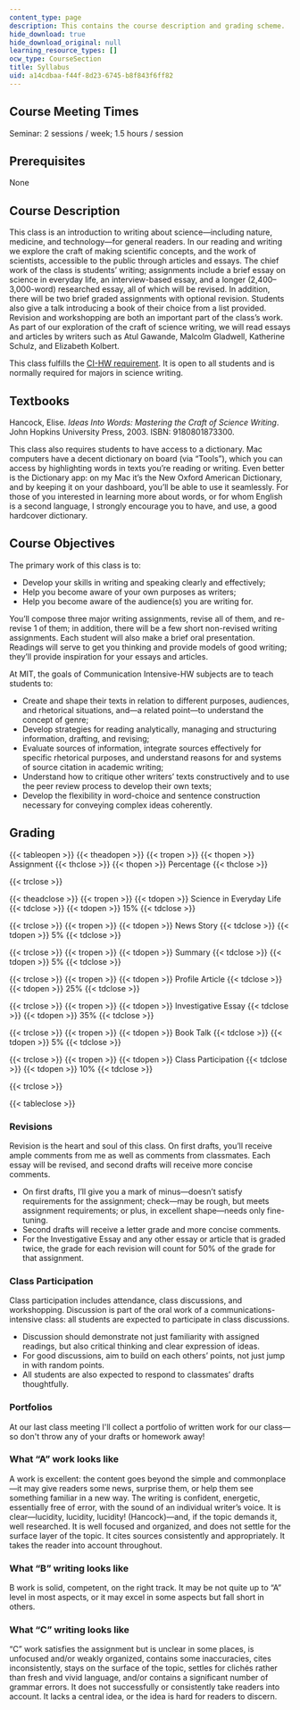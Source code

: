 ```yaml
---
content_type: page
description: This contains the course description and grading scheme.
hide_download: true
hide_download_original: null
learning_resource_types: []
ocw_type: CourseSection
title: Syllabus
uid: a14cdbaa-f44f-8d23-6745-b8f843f6ff82
---
```


Course Meeting Times
--------------------

Seminar: 2 sessions / week; 1.5 hours / session

Prerequisites
-------------

None

Course Description
------------------

This class is an introduction to writing about science—including nature, medicine, and technology—for general readers. In our reading and writing we explore the craft of making scientific concepts, and the work of scientists, accessible to the public through articles and essays. The chief work of the class is students’ writing; assignments include a brief essay on science in everyday life, an interview-based essay, and a longer (2,400–3,000-word) researched essay, all of which will be revised. In addition, there will be two brief graded assignments with optional revision. Students also give a talk introducing a book of their choice from a list provided. Revision and workshopping are both an important part of the class’s work. As part of our exploration of the craft of science writing, we will read essays and articles by writers such as Atul Gawande, Malcolm Gladwell, Katherine Schulz, and Elizabeth Kolbert.

This class fulfills the [CI-HW requirement](https://registrar.mit.edu/registration-academics/academic-requirements/communication-requirement). It is open to all students and is normally required for majors in science writing.

Textbooks
---------

Hancock, Elise. _Ideas Into Words: Mastering the Craft of Science Writing_. John Hopkins University Press, 2003. ISBN: 9180801873300. 

This class also requires students to have access to a dictionary. Mac computers have a decent dictionary on board (via “Tools”), which you can access by highlighting words in texts you’re reading or writing. Even better is the Dictionary app: on my Mac it’s the New Oxford American Dictionary, and by keeping it on your dashboard, you’ll be able to use it seamlessly. For those of you interested in learning more about words, or for whom English is a second language, I strongly encourage you to have, and use, a good hardcover dictionary.

Course Objectives
-----------------

The primary work of this class is to:

*   Develop your skills in writing and speaking clearly and effectively;
*   Help you become aware of your own purposes as writers;
*   Help you become aware of the audience(s) you are writing for.

You’ll compose three major writing assignments, revise all of them, and re-revise 1 of them; in addition, there will be a few short non-revised writing assignments. Each student will also make a brief oral presentation. Readings will serve to get you thinking and provide models of good writing; they’ll provide inspiration for your essays and articles.

At MIT, the goals of Communication Intensive-HW subjects are to teach students to:

*   Create and shape their texts in relation to different purposes, audiences, and rhetorical situations, and—a related point—to understand the concept of genre;
*   Develop strategies for reading analytically, managing and structuring information, drafting, and revising;
*   Evaluate sources of information, integrate sources effectively for specific rhetorical purposes, and understand reasons for and systems of source citation in academic writing;
*   Understand how to critique other writers’ texts constructively and to use the peer review process to develop their own texts;
*   Develop the flexibility in word-choice and sentence construction necessary for conveying complex ideas coherently.

Grading
-------

{{< tableopen >}}
{{< theadopen >}}
{{< tropen >}}
{{< thopen >}}
Assignment
{{< thclose >}}
{{< thopen >}}
Percentage
{{< thclose >}}

{{< trclose >}}

{{< theadclose >}}
{{< tropen >}}
{{< tdopen >}}
Science in Everyday Life
{{< tdclose >}}
{{< tdopen >}}
15%
{{< tdclose >}}

{{< trclose >}}
{{< tropen >}}
{{< tdopen >}}
News Story
{{< tdclose >}}
{{< tdopen >}}
5%
{{< tdclose >}}

{{< trclose >}}
{{< tropen >}}
{{< tdopen >}}
Summary
{{< tdclose >}}
{{< tdopen >}}
5%
{{< tdclose >}}

{{< trclose >}}
{{< tropen >}}
{{< tdopen >}}
Profile Article
{{< tdclose >}}
{{< tdopen >}}
25%
{{< tdclose >}}

{{< trclose >}}
{{< tropen >}}
{{< tdopen >}}
Investigative Essay
{{< tdclose >}}
{{< tdopen >}}
35%
{{< tdclose >}}

{{< trclose >}}
{{< tropen >}}
{{< tdopen >}}
Book Talk
{{< tdclose >}}
{{< tdopen >}}
5%
{{< tdclose >}}

{{< trclose >}}
{{< tropen >}}
{{< tdopen >}}
Class Participation
{{< tdclose >}}
{{< tdopen >}}
10%
{{< tdclose >}}

{{< trclose >}}

{{< tableclose >}}

### Revisions

Revision is the heart and soul of this class. On first drafts, you’ll receive ample comments from me as well as comments from classmates. Each essay will be revised, and second drafts will receive more concise comments.

*   On first drafts, I’ll give you a mark of minus—doesn’t satisfy requirements for the assignment; check—may be rough, but meets assignment requirements; or plus, in excellent shape—needs only fine-tuning.
*   Second drafts will receive a letter grade and more concise comments.
*   For the Investigative Essay and any other essay or article that is graded twice, the grade for each revision will count for 50% of the grade for that assignment.

### Class Participation

Class participation includes attendance, class discussions, and workshopping. Discussion is part of the oral work of a communications-intensive class: all students are expected to participate in class discussions.

*   Discussion should demonstrate not just familiarity with assigned readings, but also critical thinking and clear expression of ideas.
*   For good discussions, aim to build on each others’ points, not just jump in with random points.
*   All students are also expected to respond to classmates’ drafts thoughtfully.

### Portfolios

At our last class meeting I'll collect a portfolio of written work for our class—so don't throw any of your drafts or homework away!

### What “A” work looks like

A work is excellent: the content goes beyond the simple and commonplace—it may give readers some news, surprise them, or help them see something familiar in a new way. The writing is confident, energetic, essentially free of error, with the sound of an individual writer’s voice. It is clear—lucidity, lucidity, lucidity! (Hancock)—and, if the topic demands it, well researched. It is well focused and organized, and does not settle for the surface layer of the topic. It cites sources consistently and appropriately. It takes the reader into account throughout.

### What “B” writing looks like

B work is solid, competent, on the right track. It may be not quite up to “A” level in most aspects, or it may excel in some aspects but fall short in others.

### What “C” writing looks like

“C” work satisfies the assignment but is unclear in some places, is unfocused and/or weakly organized, contains some inaccuracies, cites inconsistently, stays on the surface of the topic, settles for clichés rather than fresh and vivid language, and/or contains a significant number of grammar errors. It does not successfully or consistently take readers into account. It lacks a central idea, or the idea is hard for readers to discern.